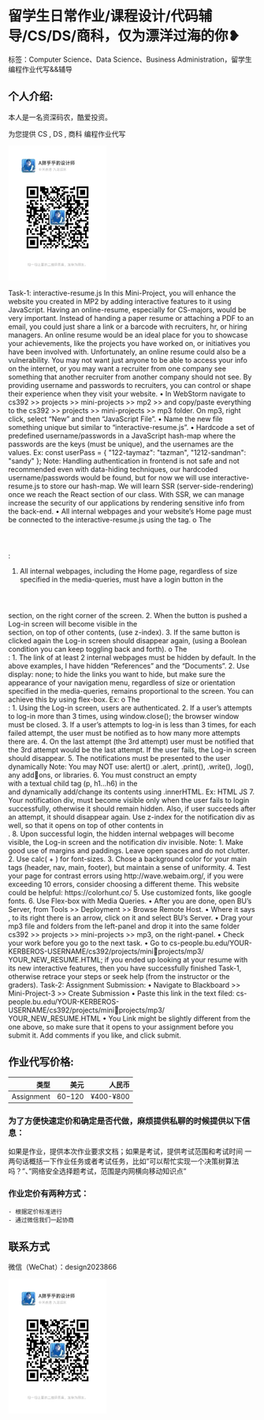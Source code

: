 # 留学生日常作业/课程设计/代码辅导/CS/DS/商科，仅为漂洋过海的你❥
标签：Computer Science、Data Science、Business Administration，留学生编程作业代写&&辅导

## 个人介绍:
本人是一名资深码农，酷爱投资。

为您提供 CS , DS , 商科 编程作业代写

<img src="design2023866.jpg"  width="200" />


Task-1:
interactive-resume.js
In this Mini-Project, you will enhance the website you created in MP2 by adding interactive 
features to it using JavaScript.
Having an online-resume, especially for CS-majors, would be very important. Instead of 
handing a paper resume or attaching a PDF to an email, you could just share a link or a barcode with 
recruiters, hr, or hiring managers.
An online resume would be an ideal place for you to showcase your achievements, like the 
projects you have worked on, or initiatives you have been involved with. Unfortunately, an online 
resume could also be a vulnerability. You may not want just anyone to be able to access your info on 
the internet, or you may want a recruiter from one company see something that another recruiter from 
another company should not see.
By providing username and passwords to recruiters, you can control or shape their experience
when they visit your website.
• In WebStorm navigate to cs392 >> projects >> mini-projects >> mp2 >> and 
copy/paste everything to the cs392 >> projects >> mini-projects >> mp3 folder. On
mp3, right click, select “New” and then “JavaScript File”.
• Name the new file something unique but similar to “interactive-resume.js”.
• Hardcode a set of predefined username/passwords in a JavaScript hash-map where 
the passwords are the keys (must be unique), and the usernames are the values.
Ex:
const userPass = {
 "122-taymaz": "tazman",
 "1212-sandman": "sandy"
};
Note:
Handling authentication in frontend is not safe and not recommended
even with data-hiding techniques, our hardcoded username/passwords
would be found, but for now we will use interactive-resume.js to 
store our hash-map. We will learn SSR (server-side-rendering) once 
we reach the React section of our class. With SSR, we can manage 
increase the security of our applications by rendering sensitive info 
from the back-end.
• All internal webpages and your website’s Home page must be connected to the 
interactive-resume.js using the <script></script> tag. 
o The <header></header>:
1. All internal webpages, including the Home page, regardless of size 
specified in the media-queries, must have a login button in the
<header></header> section, on the right corner of the screen.
2. When the button is pushed a Log-in screen will become visible in the 
<main></main> section, on top of other contents, (use z-index). 
3. If the same button is clicked again the Log-in screen should disappear
again, (using a Boolean condition you can keep toggling back and forth).
o The <nav></nav>:
1. The link of at least 2 internal webpages must be hidden by default. In the 
above examples, I have hidden “References” and the “Documents”.
2. Use display: none; to hide the links you want to hide, but make sure the 
appearance of your navigation menu, regardless of size or orientation
specified in the media-queries, remains proportional to the screen. You 
can achieve this by using flex-box.
Ex:
o The <main></main>:
1. Using the Log-in screen, users are authenticated.
2. If a user’s attempts to log-in more than 3 times, using window.close(); the 
browser window must be closed.
3. If a user’s attempts to log-in is less than 3 times, for each failed attempt, 
the user must be notified as to how many more attempts there are.
4. On the last attempt (the 3rd attempt) user must be notified that the 3rd
attempt would be the last attempt. If the user fails, the Log-in screen
should disappear.
5. The notifications must be presented to the user dynamically
Note:
You may NOT use: alert() or .alert, .print(), .write(), .log(), any addons, or libraries.
6. You must construct an empty <div></div> with a textual child tag (p,
h1…h6) in the <main></main> and dynamically add/change its contents
using .innerHTML.
Ex:
HTML
JS
7. Your notification div, must become visible only when the user fails to 
login successfully, otherwise it should remain hidden. Also, if user 
succeeds after an attempt, it should disappear again. Use z-index for the 
notification div as well, so that it opens on top of other contents in 
<main></main>.
8. Upon successful login, the hidden internal webpages will become visible,
the Log-in screen and the notification div invisible.
Note:
1. Make good use of margins and paddings. Leave open spaces and do not clutter.
2. Use calc( + ) for font-sizes.
3. Chose a background color for your main tags (header, nav, main, footer), but maintain a 
sense of uniformity.
4. Test your page for contrast errors using http://wave.webaim.org/, if you were exceeding 
10 errors, consider choosing a different theme. This website could be helpful: 
https://colorhunt.co/
5. Use customized fonts, like google fonts.
6. Use Flex-box with Media Queries. 
• After you are done, open BU’s Server, from Tools >> Deployment >> Browse Remote Host.
• Where it says <None>, to its right there is an arrow, click on it and select BU’s Server.
• Drag your mp3 file and folders from the left-panel and drop it into the same folder cs392 >> 
projects >> mini-projects >> mp3, on the right-panel.
• Check your work before you go to the next task.
• Go to cs-people.bu.edu/YOUR-KERBEROS-USERNAME/cs392/projects/miniprojects/mp3/ YOUR_NEW_RESUME.HTML; if you ended up looking at your resume with 
its new interactive features, then you have successfully finished Task-1, otherwise retrace your 
steps or seek help (from the instructor or the graders).
Task-2:
Assignment Submission:
• Navigate to Blackboard >> Mini-Project-3 >> Create Submission
• Paste this link in the text filed:
cs-people.bu.edu/YOUR-KERBEROS-USERNAME/cs392/projects/miniprojects/mp3/ YOUR_NEW_RESUME.HTML
• You Link might be slightly different from the one above, so make sure that it opens to 
your assignment before you submit it. Add comments if you like, and click submit.

## 作业代写价格:

|类型|美元|人民币|
|-----:|-----:|-----:|
|Assignment|$60-$120|¥400-¥800|

### 为了方便快速定价和确定是否代做，麻烦提供私聊的时候提供以下信息：
如果是作业，提供本次作业要求文档；如果是考试，提供考试范围和考试时间
一两句话概括一下作业任务或者考试任务，比如”可以帮忙实现一个决策树算法吗？”、”网络安全选择题考试，范围是内网横向移动知识点”
### 作业定价有两种方式：
    - 根据定价标准进行
    - 通过微信我们一起协商
## 联系方式

微信（WeChat）：design2023866

<img src="design2023866.jpg"  width="200" />

